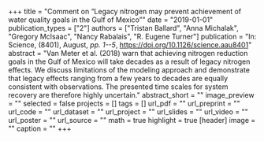 +++
title = "Comment on “Legacy nitrogen may prevent achievement of water quality goals in the Gulf of Mexico”"
date = "2019-01-01"
publication_types = ["2"]
authors = ["Tristan Ballard", "Anna Michalak", "Gregory McIsaac", "Nancy Rabalais", "R. Eugene Turner"]
publication = "In: Science, (8401), August, _pp. 1--5_, https://doi.org/10.1126/science.aau8401"
abstract = "Van Meter et al. (2018) warn that achieving nitrogen reduction goals in the Gulf of Mexico will take decades as a result of legacy nitrogen effects. We discuss limitations of the modeling approach and demonstrate that legacy effects ranging from a few years to decades are equally consistent with observations. The presented time scales for system recovery are therefore highly uncertain."
abstract_short = ""
image_preview = ""
selected = false
projects = []
tags = []
url_pdf = ""
url_preprint = ""
url_code = ""
url_dataset = ""
url_project = ""
url_slides = ""
url_video = ""
url_poster = ""
url_source = ""
math = true
highlight = true
[header]
image = ""
caption = ""
+++
